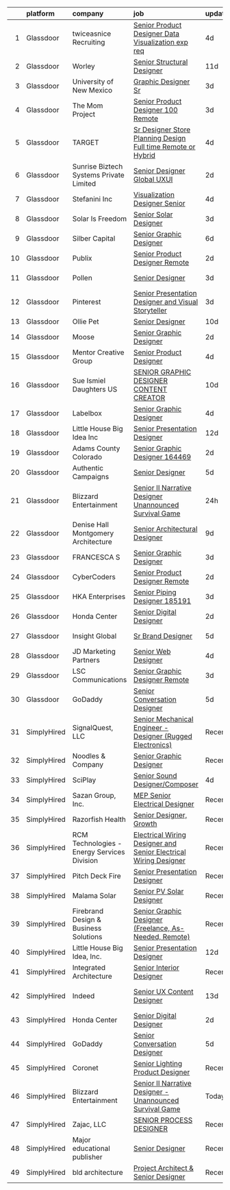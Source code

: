 

|    | platform    | company                                     | job                                                                                                                                                                                                                                                                                                                                                                                                                                                                                                                                                                                                                                                                                                                                                                                                                                                                                                                                                                                                                                                                                                                                                                                                                                                                                                                                                                                     | update_time   | location                  |
|---:|:------------|:--------------------------------------------|:----------------------------------------------------------------------------------------------------------------------------------------------------------------------------------------------------------------------------------------------------------------------------------------------------------------------------------------------------------------------------------------------------------------------------------------------------------------------------------------------------------------------------------------------------------------------------------------------------------------------------------------------------------------------------------------------------------------------------------------------------------------------------------------------------------------------------------------------------------------------------------------------------------------------------------------------------------------------------------------------------------------------------------------------------------------------------------------------------------------------------------------------------------------------------------------------------------------------------------------------------------------------------------------------------------------------------------------------------------------------------------------|:--------------|:--------------------------|
|  1 | Glassdoor   | twiceasnice Recruiting                      | [Senior Product Designer  Data Visualization exp req ](https://www.glassdoor.com/partner/jobListing.htm?pos=103&ao=1110586&s=58&guid=00000180efbf75cc8c49da11d6c1702d&src=GD_JOB_AD&t=SR&vt=w&ea=1&cs=1_3ec28fd2&cb=1653289744224&jobListingId=1007873345485&cpc=67D5E609A3B8C355&jrtk=3-0-1g3nrutfer0jp801-1g3nrutfvr1af800-914d62afc09dd6a7--6NYlbfkN0AIiLXtwtv0BDns9BiY4ItblantFozdL6jLmLxNvS8mvjuxisTwqC5e7Zzti63lU4nu5Si6yzUytYUBvv6hcPnoOZ08fchGbkwLp_Zx3W2xziXt7zB1eUliNWz9O0ljlAXq8MLufb7fXXUJgIpMMTFYly4UAoWmTLNit7Cf4pGjnnf-EJ19QCyMTRYJOri-GBRbtt4th0qd5lABU8EoXR5ErhsNyvO3_0IG4Wxdf6bqa2dbGjhLARB9nItTjCbbN5rDqL599cuvJKa_JzFVDFmqOD4TwdH5Bc827j094qboVmX8Ixe0B7-I4QvvN1KmkkZQwRwrHqmfaWhIdCc7v3gC5vVa3VfRMgjRJsxCrDylj-ovXHN_rb11hgaqL6_Br4YRR5DHoPrTFobtWkPTNoJRxyrKUwYw-DvmBYUzUqqKr_xyTMNKlefoTDfNPeoV8bXnnrFXB1UOS7UpoAz00s5n2MfgIm6c-b7TK6cn9Bdq0QRKLkxsBIiRR-Q9mVtTxacFO7LDS8zE5eHJKlJhftCWEsMgqXyd_vxr1vJ64ISiqwMnbMMVeewS)                                                                                                                                                                                                                                                                                                                                                                                                                                         | 4d            | New York State            |
|  2 | Glassdoor   | Worley                                      | [Senior Structural Designer](https://www.glassdoor.com/partner/jobListing.htm?pos=122&ao=1136043&s=58&guid=00000180efbf75cc8c49da11d6c1702d&src=GD_JOB_AD&t=SR&vt=w&cs=1_79a65dba&cb=1653289744226&jobListingId=1007854406252&jrtk=3-0-1g3nrutfer0jp801-1g3nrutfvr1af800-ed5b690065dd8675-)                                                                                                                                                                                                                                                                                                                                                                                                                                                                                                                                                                                                                                                                                                                                                                                                                                                                                                                                                                                                                                                                                             | 11d           | Metairie, LA              |
|  3 | Glassdoor   | University of New Mexico                    | [Graphic Designer Sr](https://www.glassdoor.com/partner/jobListing.htm?pos=129&ao=1136043&s=58&guid=00000180efbf75cc8c49da11d6c1702d&src=GD_JOB_AD&t=SR&vt=w&cs=1_7ea599e5&cb=1653289744230&jobListingId=1007877829995&jrtk=3-0-1g3nrutfer0jp801-1g3nrutfvr1af800-d42cba5424f3fbe6-)                                                                                                                                                                                                                                                                                                                                                                                                                                                                                                                                                                                                                                                                                                                                                                                                                                                                                                                                                                                                                                                                                                    | 3d            | Albuquerque, NM           |
|  4 | Glassdoor   | The Mom Project                             | [Senior Product Designer  100  Remote ](https://www.glassdoor.com/partner/jobListing.htm?pos=110&ao=1110586&s=58&guid=00000180efbf75cc8c49da11d6c1702d&src=GD_JOB_AD&t=SR&vt=w&cs=1_aa9d38c2&cb=1653289744225&jobListingId=1007877000836&cpc=9DC6E4D8324653EE&jrtk=3-0-1g3nrutfer0jp801-1g3nrutfvr1af800-5c4b4d292333a7cf--6NYlbfkN0BDp_epf89aHDQhKpPegNJQ_ldQpEFZQsM9OcONMGxWx6pU56EKHF58QjVdAUvn2gUdN18NeybdzKYwiNVaZuFKnfQkUG8PzEQVqBJmSYofkK6k1b-ARZjZi0IDic0r2Iq4F-rEgmWiBJdJenrbwIi0_58IS6hubnA2s6Fh9cniMNy2BFv33cW7cuf2niloRD_fR5notE3ORxw8W3VDP4PUUNkolvUAd3ich6pMO5xZ5r_j9jfLoj4m9gFLov0J0yxukl_nh8T3hUdEE-OOrHKmlyE2p23L-Y8tSi5sOnw1u9GLDcI0Wbd1XMxBZkZ4vcQ8CxrSiFrEmiGZpGH7BaIK5EJxw7VTNznPV-GJU6IaLqWUorcHm6YZY4qvrFdHz5_wn3Y3zNoWmW372aOIEaavoxSNFG0Kmzg_Yo3UmJihXNlAjid9cto-NmK-BJKn_wvYGQbPUtzxfttE36bdoTkMp_VO0ZmcCNt629AojiivvdCuu_k354hEYk5MU_Aywmv7mhru1ILudc1DZV9ueqLf4eI2T0UGTotIQYteFN1nlSP_aUlGuuATMWAjb_OrbL5xtn8Yi01-MA%3D%3D)                                                                                                                                                                                                                                                                                                                                                                                                                                 | 3d            | Remote                    |
|  5 | Glassdoor   | TARGET                                      | [Sr Designer   Store Planning   Design  Full time Remote or Hybrid ](https://www.glassdoor.com/partner/jobListing.htm?pos=121&ao=1136043&s=58&guid=00000180efbf75cc8c49da11d6c1702d&src=GD_JOB_AD&t=SR&vt=w&cs=1_df6a8e1d&cb=1653289744226&jobListingId=1007871935358&jrtk=3-0-1g3nrutfer0jp801-1g3nrutfvr1af800-2c7cce5cc1c54be7-)                                                                                                                                                                                                                                                                                                                                                                                                                                                                                                                                                                                                                                                                                                                                                                                                                                                                                                                                                                                                                                                     | 4d            | Minneapolis, MN           |
|  6 | Glassdoor   | Sunrise Biztech Systems Private Limited     | [Senior Designer  Global UXUI](https://www.glassdoor.com/partner/jobListing.htm?pos=112&ao=1110586&s=58&guid=00000180efbf75cc8c49da11d6c1702d&src=GD_JOB_AD&t=SR&vt=w&ea=1&cs=1_a06cce3d&cb=1653289744226&jobListingId=1007879978541&cpc=2CAED5C921A5F994&jrtk=3-0-1g3nrutfer0jp801-1g3nrutfvr1af800-6f24d92692c1c5c3--6NYlbfkN0CB5V9pKc9dSiWkDOidb3xEy-kN2PCpaZveSm6yQI6kq3T1I16CS7KLjOoZREE43W3VHpZ7cNswwjiKYxxDAkn-mZKmkJutSp7xppXbOxnUn2Z5yX_QGK0xiCTUceIn_3PQCdQ3oKQxlWgao_enUhhZNntfxI8uR84NGzzuuL6B_larAJOwjLqxYzj3r0YS6VDiLqNPGTvurZo-sdfdU1uDB6X58hSkarD96xzB6wPU5e1fsXmfwaPaq7via5wbUwp2u4yaiB48DaSREKY2kiZP81N-zHdgCoyHKlszeVDh8KUlvMm512KvwJa2SFvMZRIq5UELHI08Tcg4BIG0PgyfQ0PbdWKTp4ayj085iL15D2zuogfPPbGmen6L1Yd0VAIuXo8OVnlv86HMs7OQc60_KjPBYNsJ89S2GXnndzTdRv7X-ZAmh2sjQRctHCSUfrePjRJdy3kDYO1u4DPoUW_rq2hP1Vj0adyaObGz2DOt1MAEsyPZXG1PP_esgY3xl3Q%3D)                                                                                                                                                                                                                                                                                                                                                                                                                                                                                                                   | 2d            | Remote                    |
|  7 | Glassdoor   | Stefanini  Inc                              | [Visualization Designer   Senior](https://www.glassdoor.com/partner/jobListing.htm?pos=125&ao=1136043&s=58&guid=00000180efbf75cc8c49da11d6c1702d&src=GD_JOB_AD&t=SR&vt=w&ea=1&cs=1_546c5556&cb=1653289744230&jobListingId=1007874291220&jrtk=3-0-1g3nrutfer0jp801-1g3nrutfvr1af800-e979bbd13bc11e87-)                                                                                                                                                                                                                                                                                                                                                                                                                                                                                                                                                                                                                                                                                                                                                                                                                                                                                                                                                                                                                                                                                   | 4d            | Greensboro, NC            |
|  8 | Glassdoor   | Solar Is Freedom                            | [Senior Solar Designer](https://www.glassdoor.com/partner/jobListing.htm?pos=106&ao=1110586&s=58&guid=00000180efbf75cc8c49da11d6c1702d&src=GD_JOB_AD&t=SR&vt=w&ea=1&cs=1_27fc81ad&cb=1653289744225&jobListingId=1007877067308&cpc=FD1C1DA32C38CFA7&jrtk=3-0-1g3nrutfer0jp801-1g3nrutfvr1af800-a651be249914b213--6NYlbfkN0BjCAoZKlRjrqyz2dliieRtC1p7Z9BxPBNQch0zgjZ9oRlk8BI86AXqelJPgre5wCsT3ngma9vUx8HpMarlvnDIKU_9TlEEB4t59QPXnXwId9eFrPIc7ZQtRDLKW7thQxHb5pJi6nv4UTqcBnv23aampv_sJ9QPLl5avMP40OY_t_xN-hEBFcbxANYuF0NGdCxEBaEmAqw0wozDLUyeqK3W-fBjya-hSvKrCITXuqRA9dWHxz414zsXub7csklYfNBtTLiae_kxraD_1aA1ClVN-DTsvu8_nICma8QFOBgqqGdHzEJSLyb7xSb66uSYF43kpRfD04fDioUc08AozzhWeRHE6WfecIaX1_XTp6D58vS3pMSBw6GiAh3AaJmHFMOHGQKtBOF38MQ7U0AtvZL6MkACpMLHv56w5qGUIMPvFIi95nDSkY9RekzbpMJaXfj0ozOzjnMZXIabPfdWTO5ihT-xuasLd8RJww1Z2y3d2YcQzm1eeXYadQOCSMfXUgY%3D)                                                                                                                                                                                                                                                                                                                                                                                                                                                                                                                          | 3d            | Remote                    |
|  9 | Glassdoor   | Silber Capital                              | [Senior Graphic Designer](https://www.glassdoor.com/partner/jobListing.htm?pos=107&ao=1110586&s=58&guid=00000180efbf75cc8c49da11d6c1702d&src=GD_JOB_AD&t=SR&vt=w&ea=1&cs=1_81a7890d&cb=1653289744225&jobListingId=1007867376601&cpc=8795CF9063CD573D&jrtk=3-0-1g3nrutfer0jp801-1g3nrutfvr1af800-85f0eaeb1ba006ee--6NYlbfkN0BK9GXDcakwdiqmeo8o-2GvkYnmPkq7xevAHdeF_847qlv52V46Uj_2NFBxmqy1Rj6skN3VUolBoguy2ise2f1Q7zj2KmIsvYpObcdxztBvlOYyM_G3LofG7En390dgt-Fd3z2xINzIE1xZ6kcz_ebcxrkksWhfI-dO0NbU_ts7I4pBcRH5jzFmPiDxixhKr5VLrJtiZfPRt9RQCMf3vI7X31WDtQwerRnC6P60ClXlEVhdhUiIA4BTJxPs3Yd7fazZQmEKs8EmWApFJDt1XyQKkjtiJbhZ9UuYToSMU5YlQwT7y-b_b18HgaM_zjK0XWxYAzeJXr4hrFylpPBV3LcII9HcqC55c6lckJLPw5i42NXGVoQUozdkqeI5A6a7hJAMyObHW-FK2o5oZkTqAKixw_nSDaO2nlEj2hSUGlZoPyJw1V30oEfBk8nxqVWw0jKpA6Htuit5gfiqJTx3elYkf8BbDk-u-eQ%3D)                                                                                                                                                                                                                                                                                                                                                                                                                                                                                                                                                        | 6d            | Hackensack, NJ            |
| 10 | Glassdoor   | Publix                                      | [Senior Product Designer   Remote](https://www.glassdoor.com/partner/jobListing.htm?pos=127&ao=1136043&s=58&guid=00000180efbf75cc8c49da11d6c1702d&src=GD_JOB_AD&t=SR&vt=w&cs=1_cbf6805c&cb=1653289744230&jobListingId=1007879906584&jrtk=3-0-1g3nrutfer0jp801-1g3nrutfvr1af800-32e0f52d2d4c02ed-)                                                                                                                                                                                                                                                                                                                                                                                                                                                                                                                                                                                                                                                                                                                                                                                                                                                                                                                                                                                                                                                                                       | 2d            | Lakeland, FL              |
| 11 | Glassdoor   | Pollen                                      | [Senior Designer](https://www.glassdoor.com/partner/jobListing.htm?pos=123&ao=1136043&s=58&guid=00000180efbf75cc8c49da11d6c1702d&src=GD_JOB_AD&t=SR&vt=w&cs=1_66855c07&cb=1653289744226&jobListingId=1007876635037&jrtk=3-0-1g3nrutfer0jp801-1g3nrutfvr1af800-87eeeab1773bd43d-)                                                                                                                                                                                                                                                                                                                                                                                                                                                                                                                                                                                                                                                                                                                                                                                                                                                                                                                                                                                                                                                                                                        | 3d            | New York, NY              |
| 12 | Glassdoor   | Pinterest                                   | [Senior Presentation Designer and Visual Storyteller](https://www.glassdoor.com/partner/jobListing.htm?pos=119&ao=1136043&s=58&guid=00000180efbf75cc8c49da11d6c1702d&src=GD_JOB_AD&t=SR&vt=w&cs=1_cabdf8ef&cb=1653289744226&jobListingId=1007875749361&jrtk=3-0-1g3nrutfer0jp801-1g3nrutfvr1af800-ad51071442609397-)                                                                                                                                                                                                                                                                                                                                                                                                                                                                                                                                                                                                                                                                                                                                                                                                                                                                                                                                                                                                                                                                    | 3d            | San Francisco, CA         |
| 13 | Glassdoor   | Ollie Pet                                   | [Senior Designer](https://www.glassdoor.com/partner/jobListing.htm?pos=118&ao=1136043&s=58&guid=00000180efbf75cc8c49da11d6c1702d&src=GD_JOB_AD&t=SR&vt=w&cs=1_7ee257eb&cb=1653289744226&jobListingId=1007858151569&jrtk=3-0-1g3nrutfer0jp801-1g3nrutfvr1af800-8172e11d78686b29-)                                                                                                                                                                                                                                                                                                                                                                                                                                                                                                                                                                                                                                                                                                                                                                                                                                                                                                                                                                                                                                                                                                        | 10d           | Remote                    |
| 14 | Glassdoor   | Moose                                       | [Senior Graphic Designer](https://www.glassdoor.com/partner/jobListing.htm?pos=126&ao=1136043&s=58&guid=00000180efbf75cc8c49da11d6c1702d&src=GD_JOB_AD&t=SR&vt=w&cs=1_1be21f3b&cb=1653289744230&jobListingId=1007879986010&jrtk=3-0-1g3nrutfer0jp801-1g3nrutfvr1af800-0d368bce582f5cc3-)                                                                                                                                                                                                                                                                                                                                                                                                                                                                                                                                                                                                                                                                                                                                                                                                                                                                                                                                                                                                                                                                                                | 2d            | Los Angeles, CA           |
| 15 | Glassdoor   | Mentor Creative Group                       | [Senior Product Designer](https://www.glassdoor.com/partner/jobListing.htm?pos=102&ao=1110586&s=58&guid=00000180efbf75cc8c49da11d6c1702d&src=GD_JOB_AD&t=SR&vt=w&ea=1&cs=1_f476fe75&cb=1653289744224&jobListingId=1007873079388&cpc=CBEBA1A9D941894A&jrtk=3-0-1g3nrutfer0jp801-1g3nrutfvr1af800-932dcb251f76a5e3--6NYlbfkN0CfQgqVFlDchZ1187zfHENvYid3ZQoKnr6GJk2CFl_M8hjyJf_hS_UwoDVN34bPHX6cIOQa98UzAQRJT7pfbJ-DQfmYuSMrk3DojVkql3atisUq2kk724gQ8u04eMJMgzEXuDbxcOO6XJBa90a7LOhME9DVYksiN_eJMCEsQPG14KMPdUZnBWiRx3xURMInqLG_ErsMVy2Ameil6jfN_Wv6Fq_uXRz_5eCFTjD2_E3RnbmYWz_4aOm8-N0domjM8MirdL1SW4JscptjCuM3EIT9ZT8DUiEuEyNiTvcXKCZdW7CZ9xVDRflwzswAzjWEx51uACYkdA6gnHUEow2B_wdgK-5wWWjbm8KvwDnnoMgazNm2EX3WYVr8I4XjFTIbe-_r-gW0OmVFOMZwzgrFGTOkfgKqJ8VaVBI_PeiJIM7jGJduAxH76Vdkep0MOHCkpQknvDnVEfg2yPqrtIJbVfPyLFVss23Tz7rUlm17xrkdfRfTfenseUXExutifCtemtVJgYDay_j7SQ%3D%3D)                                                                                                                                                                                                                                                                                                                                                                                                                                                                                                          | 4d            | Remote                    |
| 16 | Glassdoor   | Sue Ismiel   Daughters US                   | [SENIOR GRAPHIC DESIGNER   CONTENT CREATOR](https://www.glassdoor.com/partner/jobListing.htm?pos=105&ao=1110586&s=58&guid=00000180efbf75cc8c49da11d6c1702d&src=GD_JOB_AD&t=SR&vt=w&ea=1&cs=1_f6235bfe&cb=1653289744225&jobListingId=1007858194093&cpc=F41FEAB56D215062&jrtk=3-0-1g3nrutfer0jp801-1g3nrutfvr1af800-4c4212bf916401be--6NYlbfkN0DvpCIQcEJnryCNb5-X9sR4etYx-fBLM7WIFP1pMUp6_M3D-q8F3-EIpPlu0FGos6ZiPuDaWlWAH1NcjqvQl_u8-1L5aN-eQFDy0P6NNMHGX1WSQVANbmNz6Gnycflw6uyV-QiWJJZP9Mk_tKzMsGn9WPfkS6kLTmQzKUubVkutmKC7JVpkqLfz_XOtoVQYc-Dm-VWcChbahoGuNczPCBK0wzYGZ9ZtIUFwncJkRDCFvk-_LCZmDeQdVQDpZp_YB3S6_SrErvSQY4p588sU7v3qt6n-PTRzu9MYe3M0vGcywVdFzH6IrBdg00ds786IFcggFSGwEhoWUYuGpQ9hiC3OFKWOgF__EMu4n9IdLFw5VlFbPF3HD0KLQBLiWbGN-H8z4qbf4DYDsya0ZgsXvGV-PIfNev-JHl53pT4Tp2GD23Z_zmKmqsbRIr7WI9YGpyLSMA2g0m4bpshaBw26Qmb1yF-b_X_eYomrhcx75yHyTvJzxNRbtJPNWfZlMOKn4yaTbqgg9CPGZfbm6slvETr_)                                                                                                                                                                                                                                                                                                                                                                                                                                                                                    | 10d           | Remote                    |
| 17 | Glassdoor   | Labelbox                                    | [Senior Graphic Designer](https://www.glassdoor.com/partner/jobListing.htm?pos=116&ao=1136043&s=58&guid=00000180efbf75cc8c49da11d6c1702d&src=GD_JOB_AD&t=SR&vt=w&cs=1_115bebdb&cb=1653289744226&jobListingId=1007873505871&jrtk=3-0-1g3nrutfer0jp801-1g3nrutfvr1af800-78fd8175f7332734-)                                                                                                                                                                                                                                                                                                                                                                                                                                                                                                                                                                                                                                                                                                                                                                                                                                                                                                                                                                                                                                                                                                | 4d            | Remote                    |
| 18 | Glassdoor   | Little House Big Idea  Inc                  | [Senior Presentation Designer](https://www.glassdoor.com/partner/jobListing.htm?pos=130&ao=1136043&s=58&guid=00000180efbf75cc8c49da11d6c1702d&src=GD_JOB_AD&t=SR&vt=w&ea=1&cs=1_68305139&cb=1653289744231&jobListingId=1007851556471&jrtk=3-0-1g3nrutfer0jp801-1g3nrutfvr1af800-67875e582b64a69d-)                                                                                                                                                                                                                                                                                                                                                                                                                                                                                                                                                                                                                                                                                                                                                                                                                                                                                                                                                                                                                                                                                      | 12d           | Los Angeles, CA           |
| 19 | Glassdoor   | Adams County Colorado                       | [Senior Graphic Designer   164469](https://www.glassdoor.com/partner/jobListing.htm?pos=124&ao=1136043&s=58&guid=00000180efbf75cc8c49da11d6c1702d&src=GD_JOB_AD&t=SR&vt=w&cs=1_91c51fdd&cb=1653289744230&jobListingId=1007880753005&jrtk=3-0-1g3nrutfer0jp801-1g3nrutfvr1af800-319aa59d503434cb-)                                                                                                                                                                                                                                                                                                                                                                                                                                                                                                                                                                                                                                                                                                                                                                                                                                                                                                                                                                                                                                                                                       | 2d            | Brighton, CO              |
| 20 | Glassdoor   | Authentic Campaigns                         | [Senior Designer](https://www.glassdoor.com/partner/jobListing.htm?pos=114&ao=1136043&s=58&guid=00000180efbf75cc8c49da11d6c1702d&src=GD_JOB_AD&t=SR&vt=w&cs=1_0d6b0028&cb=1653289744226&jobListingId=1007869642760&jrtk=3-0-1g3nrutfer0jp801-1g3nrutfvr1af800-30c89902694f46b2-)                                                                                                                                                                                                                                                                                                                                                                                                                                                                                                                                                                                                                                                                                                                                                                                                                                                                                                                                                                                                                                                                                                        | 5d            | Remote                    |
| 21 | Glassdoor   | Blizzard Entertainment                      | [Senior II Narrative Designer   Unannounced Survival Game](https://www.glassdoor.com/partner/jobListing.htm?pos=113&ao=1136043&s=58&guid=00000180efbf75cc8c49da11d6c1702d&src=GD_JOB_AD&t=SR&vt=w&cs=1_efd76ac7&cb=1653289744225&jobListingId=1007882631366&jrtk=3-0-1g3nrutfer0jp801-1g3nrutfvr1af800-96313ef9a8991441-)                                                                                                                                                                                                                                                                                                                                                                                                                                                                                                                                                                                                                                                                                                                                                                                                                                                                                                                                                                                                                                                               | 24h           | Irvine, CA                |
| 22 | Glassdoor   | Denise Hall Montgomery Architecture         | [Senior Architectural Designer](https://www.glassdoor.com/partner/jobListing.htm?pos=117&ao=1136043&s=58&guid=00000180efbf75cc8c49da11d6c1702d&src=GD_JOB_AD&t=SR&vt=w&cs=1_5a4d281e&cb=1653289744226&jobListingId=1007859419567&jrtk=3-0-1g3nrutfer0jp801-1g3nrutfvr1af800-b1ae1a9c9c95710a-)                                                                                                                                                                                                                                                                                                                                                                                                                                                                                                                                                                                                                                                                                                                                                                                                                                                                                                                                                                                                                                                                                          | 9d            | Remote                    |
| 23 | Glassdoor   | FRANCESCA S                                 | [Senior Graphic Designer](https://www.glassdoor.com/partner/jobListing.htm?pos=115&ao=1136043&s=58&guid=00000180efbf75cc8c49da11d6c1702d&src=GD_JOB_AD&t=SR&vt=w&cs=1_d8afa688&cb=1653289744226&jobListingId=1007876483375&jrtk=3-0-1g3nrutfer0jp801-1g3nrutfvr1af800-d327805a00ba0ba8-)                                                                                                                                                                                                                                                                                                                                                                                                                                                                                                                                                                                                                                                                                                                                                                                                                                                                                                                                                                                                                                                                                                | 3d            | Remote                    |
| 24 | Glassdoor   | CyberCoders                                 | [Senior Product Designer  Remote ](https://www.glassdoor.com/partner/jobListing.htm?pos=111&ao=1110586&s=58&guid=00000180efbf75cc8c49da11d6c1702d&src=GD_JOB_AD&t=SR&vt=w&ea=1&cs=1_4a2738c9&cb=1653289744226&jobListingId=1007879782851&cpc=FB7E4A1762AE5BEC&jrtk=3-0-1g3nrutfer0jp801-1g3nrutfvr1af800-8d203ef1328fc1b8--6NYlbfkN0CpFJQzrgRR8WqXWK1qKKEqALWJw739KlKqr2H-MSI4eoBlI4EFrmor2FYZMP3muM0g9eXF3ORObZRjPapXasZDeAh5fh7BWWlBy8u_QYaUjUjziA46ZdezxqT2fqD83h4k2i68-f5WnIsTTmSNxqWWKRpmGQugI2VWC_QpbIli7br3MohNoGIC9H9o9RCrVs8BpcNr295QyMf4Kk4Kx2rijtQN9hejky7-E1_MBvTgKTZtdwQOQvwHk5DLr3ZOTLRXWBf8yPDAW37y1yl7i0n4Y01voYW5iuT5UgY_N2IunWOmqo07pQTzYgyJsv89TmMUvSSrrIPhFIsH3cImRzA1mv7nfQv-aadqhJTEo3pp-oSahqpbd1RAcwayKlTkj6C7P_brce7Z4ccNWB-qYTe4eKWlQ3xgnQr79Ig88XIUxSBWEnkNiyQRRHZJQh3WS2cLBD8fgBYN2mCauUlMVtIn3MOlHUheeOQvxtobBdXMW2U4I-SVSyhadgYC3CwUbpmm6EbWhywg7zDbeUY7ernTTHofN6Wf75YIovQuBA_A3QRjNHgmuuYtgHBbkeN-1M-Hr7ZzkGxtHs5uLN7AfCL6gyEN_RgGHZNMAy5CUJY76Xt8oskznV1vKJshoPrIPJ3fDbqeDoHHlycaPQycrw1-OajYU4PlmICKyE1zutUTl5NqF1bHwG3WOppwY0Jio6YUIJEAdhiVlx5092GPv5jL2S_g8RXEjDl1OD_87V7i5LcklZIz9IhKcM8YdmeyZraIsRuTHate5p-zGebpwwKvllOpUPneKYevF95Sj_pECl70hrzHvtipiyLvKgj8R80Kf9AXmBgBQl6E8bHcT2E-PCrNrXk8bZZWbOLKJmKWvk2LNyHb_UhXR833WFHsvX1L7S44s03esj6oIxE5vdb1xAOpXbvGifS3DhS1tgDjnkoh8eTjQfvA1W8kiedndEwArJMNP2avlJH1TQOfD38jRmxoJzJxZ_jbeVGD_6PMxA%3D%3D) | 2d            | Santa Monica, CA          |
| 25 | Glassdoor   | HKA Enterprises                             | [Senior Piping Designer 185191](https://www.glassdoor.com/partner/jobListing.htm?pos=109&ao=1110586&s=58&guid=00000180efbf75cc8c49da11d6c1702d&src=GD_JOB_AD&t=SR&vt=w&ea=1&cs=1_479556ad&cb=1653289744225&jobListingId=1007876932695&cpc=44CD5376B8534B8F&jrtk=3-0-1g3nrutfer0jp801-1g3nrutfvr1af800-d8c9d998c49abe62--6NYlbfkN0D2Zbx9XuZiwQ79GU-6D-_G_OF5jUrh-BR5XA-QHW_xVFUt0QWVNGr_bA4MiO56m0M5Ef30b0SpDOserhMYX7WAl5pQKPG5UHsviAVKmZgI4bTwrk5-0mBNlRO0VF3Y4HYsx889YOPJ4iqplbTrdeX6EyPr5za-RSI_YFT5bYHOt15vKAvHUu6dH0s1FQrxzNpGbn-d1laaryjOBBZe2OUOgPLSRprAJpJxcOY-KHjbcj2weIGMykslLuRQXAn5NwJBA0QN5W5RMkGds5OfTVTzs9xDHYuhcahgC44HtY3lh1DI-EDc4BTv5RxtfjK1tysbhcmAwCbgsCHoEqS11x9Lv5L3R2lNjsXiPCsFNKktW4QqoR6qoK3WDUeWxI5TyQ1vN7j7AzWSK6-VLAAym0WstkvZ3CBx8YWqmigLGgFKZSFYb9bNxhGlAQ-EP4wIJNBOQ0jGyQr8qGqLbZVJNcea_VEMFmugridNX0X7SGKlGt18bRGadwywcy60sea_N1FO1fP36jGpUw%3D%3D)                                                                                                                                                                                                                                                                                                                                                                                                                                                                                                    | 3d            | Remote                    |
| 26 | Glassdoor   | Honda Center                                | [Senior Digital Designer](https://www.glassdoor.com/partner/jobListing.htm?pos=104&ao=1110586&s=58&guid=00000180efbf75cc8c49da11d6c1702d&src=GD_JOB_AD&t=SR&vt=w&ea=1&cs=1_e3f64811&cb=1653289744225&jobListingId=1007880205763&cpc=853DEF62E69EE75B&jrtk=3-0-1g3nrutfer0jp801-1g3nrutfvr1af800-7c4541ef652b68fc--6NYlbfkN0CvMFB4WgEALyS_S71XXt3Z2Bc_0zo5pOAuiGXPIbdPueRaTAA0sSS-8xLf-8T38pHo4DykjWZIg-gMyVkwZczkGhcUu5az6GPKxETxtSj3soM4enpDOr6bf70tANpQDVqWxryMEu5BW7GIYWBJMtnJhTAah7EQGJf6xbErTD0EWpFwPvdmDoOo9ZNoSjFAwdccxj8yJb7zL7JSCOjevDQu_nuGza9d9oKdXRLCYz0B4WtW7ugiMWjqa3KBTsQ8W7Sny3dq-QT1yLXzmREQyZfLEJqwfS0Y2aA1MFB0gMSK_psig1B5DJH8LwrznpRUb-KOnuD-ZqBVXKR7jVPoKJyt_VkjrjC5IgpifP0BZnfvH4wsZJQORAJPVY_MC7a0q2v-RD_RiVqQ6tA_duOt-Q6-cgHhPY1KRZ6NyEYCTfrTZtU0W5CENjeCQEcsroGOTMsQkwCK3ECVfOoGB5GPKK6IFSkS_AIY4DMxWX69j_7O1AvOMKQByVLNpH_kOn13WwYFcE-mtZj-4w%3D%3D)                                                                                                                                                                                                                                                                                                                                                                                                                                                                                                          | 2d            | Remote                    |
| 27 | Glassdoor   | Insight Global                              | [Sr  Brand Designer](https://www.glassdoor.com/partner/jobListing.htm?pos=108&ao=1110586&s=58&guid=00000180efbf75cc8c49da11d6c1702d&src=GD_JOB_AD&t=SR&vt=w&cs=1_03826420&cb=1653289744225&jobListingId=1007869864699&cpc=A0637F14311B9419&jrtk=3-0-1g3nrutfer0jp801-1g3nrutfvr1af800-5628c14cb5063de5--6NYlbfkN0BKkHZu3wF05EeDimN_p6sYpKCMArvwa95YdH7UpkaBCqc7l59ErwqcTsR2JSgvf-3ZSMRFYTOrtXLtitNYtEimo8Gj1eFv1AyDuK2gpd7u4YuUSaU1xEVDAUvm6uEwIhWypWQ0Epx02DSQ_3NjF_dzI5NMFAaF5RsCPV037TJ1sbbTZ3G-RM2umcgly5HVuMWRp5wRs4nCLtS5VWuLzzb9WRY7luHpewvmRJ1fpq8dm4JFaxi3BW7tuLZLVL8jUoRmHmaryVXvktce2jtJ3nokQxlVMM4aYQjZ3reXOV04QB65-pKDSYUy2LZVoiIN3s6wxV7rpVjU1ebjLU3BQsT855I7hUna9YJ-0ePhvTn-4V3eq3Kottr6diXQ_nfoUlicBpGIHOuRdX1xubVA3nTJL6WYuFBzPtAgWkRaNbkgG5XLYex1xtF-hk8eGe3F_Qlkg48n7ieZa1MCU87wkbh7RpkKSTchRo-HbipFZab02lrvGoBb-IlG)                                                                                                                                                                                                                                                                                                                                                                                                                                                                                                                                                | 5d            | Beaverton, OR             |
| 28 | Glassdoor   | JD Marketing Partners                       | [Senior Web Designer](https://www.glassdoor.com/partner/jobListing.htm?pos=101&ao=1110586&s=58&guid=00000180efbf75cc8c49da11d6c1702d&src=GD_JOB_AD&t=SR&vt=w&ea=1&cs=1_98f6e24c&cb=1653289744224&jobListingId=1007873513428&cpc=71D4EE06E32D485A&jrtk=3-0-1g3nrutfer0jp801-1g3nrutfvr1af800-5a714e412a2777d5--6NYlbfkN0CtwOkgDuej6vPfWODMxjOIyNEohQmdYMppGq8y8dOpBpEoaLmNDntLJFT4RU-4_HtZISLq6-TxYX62S18ac2mVvBLnZLctBLYZg2zc6hofTIzGA5Ur2GFRsL6jIeCU9LA19EzNMzPHwZbsxb6bF2cW1cjUEQDz_JYdTwfy_V-0LuVKGahOyCVVkPepaThdfpmYNNf65MMnBC15hh4a4GavUIe7nGGC6VlJIZeR27nU8w3A2F6le-OFOD__6ZHdhJOAIIJnoyoT13YDP2oqL1ia5I7TFaHkn87a9Eh8A2fqUFUkrI9Jeb8V5rfpFhaS7y_cUjH1uy25IjHOGUCxpBKhq4eP_ZiZTXoeNJD1rugJxjx1VK8J0N95Ube8PvvhPBfaFX3gZXcJB8M_jmoZYPWSlWdr8GJjiFTDW2ScjjOpnHWc0amV4W1ck0rvX1mlPWyN8R0rAAAkkelfSwjDgl7v7j-MsyAe3ASFz0cbjvIpb9B4i6GhOWnJDazhCd_Sxm4%3D)                                                                                                                                                                                                                                                                                                                                                                                                                                                                                                                            | 4d            | Remote                    |
| 29 | Glassdoor   | LSC Communications                          | [Senior Graphic Designer  Remote](https://www.glassdoor.com/partner/jobListing.htm?pos=128&ao=1136043&s=58&guid=00000180efbf75cc8c49da11d6c1702d&src=GD_JOB_AD&t=SR&vt=w&cs=1_bf6fbb3d&cb=1653289744230&jobListingId=1007876841446&jrtk=3-0-1g3nrutfer0jp801-1g3nrutfvr1af800-b025ff98d199dbf2-)                                                                                                                                                                                                                                                                                                                                                                                                                                                                                                                                                                                                                                                                                                                                                                                                                                                                                                                                                                                                                                                                                        | 3d            | Nashville, TN             |
| 30 | Glassdoor   | GoDaddy                                     | [Senior Conversation Designer](https://www.glassdoor.com/partner/jobListing.htm?pos=120&ao=1136043&s=58&guid=00000180efbf75cc8c49da11d6c1702d&src=GD_JOB_AD&t=SR&vt=w&cs=1_d76b61b8&cb=1653289744226&jobListingId=1007868877942&jrtk=3-0-1g3nrutfer0jp801-1g3nrutfvr1af800-8977ca7ddccb7f70-)                                                                                                                                                                                                                                                                                                                                                                                                                                                                                                                                                                                                                                                                                                                                                                                                                                                                                                                                                                                                                                                                                           | 5d            | California                |
| 31 | SimplyHired | SignalQuest, LLC                            | [Senior Mechanical Engineer - Designer (Rugged Electronics)](https://www.simplyhired.com/job/y9m54EIWTgRUOXYc39jRqzvWM8rR4Sbw_dyibCPqVa3obhUDn9eukg?q=senior+designer)                                                                                                                                                                                                                                                                                                                                                                                                                                                                                                                                                                                                                                                                                                                                                                                                                                                                                                                                                                                                                                                                                                                                                                                                                  | Recently      | Lebanon, NH               |
| 32 | SimplyHired | Noodles & Company                           | [Senior Graphic Designer](https://www.simplyhired.com/job/BbfQitWwdfLmm0zJka_SZf5hA_1yod874P0yYYvCOQdy7TwKJANx8g?q=senior+designer)                                                                                                                                                                                                                                                                                                                                                                                                                                                                                                                                                                                                                                                                                                                                                                                                                                                                                                                                                                                                                                                                                                                                                                                                                                                     | Recently      | Broomfield, CO            |
| 33 | SimplyHired | SciPlay                                     | [Senior Sound Designer/Composer](https://www.simplyhired.com/job/MFRkWFxMfYfHxn1BijUSjkZo0C-Bv5a8G2ysJXs28cOhYb7VjQZ7eg?q=senior+designer)                                                                                                                                                                                                                                                                                                                                                                                                                                                                                                                                                                                                                                                                                                                                                                                                                                                                                                                                                                                                                                                                                                                                                                                                                                              | 4d            | United States             |
| 34 | SimplyHired | Sazan Group, Inc.                           | [MEP Senior Electrical Designer](https://www.simplyhired.com/job/SwdumVZzOq8fLFZDUFgnemgvlM40NMPrA3TLPTFsBLPp6kejTdNT6g?q=senior+designer)                                                                                                                                                                                                                                                                                                                                                                                                                                                                                                                                                                                                                                                                                                                                                                                                                                                                                                                                                                                                                                                                                                                                                                                                                                              | Recently      | Seattle, WA               |
| 35 | SimplyHired | Razorfish Health                            | [Senior Designer, Growth](https://www.simplyhired.com/job/5td6e2m6oh5ZyMxPcHy3KTi1ypH4QALlJZ_UI-0qpW4eZdkEM5VRag?q=senior+designer)                                                                                                                                                                                                                                                                                                                                                                                                                                                                                                                                                                                                                                                                                                                                                                                                                                                                                                                                                                                                                                                                                                                                                                                                                                                     | Recently      | Philadelphia, PA          |
| 36 | SimplyHired | RCM Technologies - Energy Services Division | [Electrical Wiring Designer and Senior Electrical Wiring Designer](https://www.simplyhired.com/job/yw2ejKn_FSjOjPLmFyrjXCu_Sy1xbVCIfVuii-1Kuvlls1EGEXCU0A?q=senior+designer)                                                                                                                                                                                                                                                                                                                                                                                                                                                                                                                                                                                                                                                                                                                                                                                                                                                                                                                                                                                                                                                                                                                                                                                                            | Recently      | Oakland, NJ               |
| 37 | SimplyHired | Pitch Deck Fire                             | [Senior Presentation Designer](https://www.simplyhired.com/job/jYNTnV-puvkSD-LiXWowLCQsrIrlIgUc9XdxbeCKV4VMJpASc_8p9Q?q=senior+designer)                                                                                                                                                                                                                                                                                                                                                                                                                                                                                                                                                                                                                                                                                                                                                                                                                                                                                                                                                                                                                                                                                                                                                                                                                                                | Recently      | Remote                    |
| 38 | SimplyHired | Malama Solar                                | [Senior PV Solar Designer](https://www.simplyhired.com/job/yA_j3GxQ7uNa2z0RX0DdN4_Y1PRCusPbiv6eiiPo2dq4fQA8HL7l6w?q=senior+designer)                                                                                                                                                                                                                                                                                                                                                                                                                                                                                                                                                                                                                                                                                                                                                                                                                                                                                                                                                                                                                                                                                                                                                                                                                                                    | Recently      | Honolulu, HI              |
| 39 | SimplyHired | Firebrand Design & Business Solutions       | [Senior Graphic Designer (Freelance, As-Needed, Remote)](https://www.simplyhired.com/job/vLBe68bI-6HDB2HPW6JA1-LpN-7UW2dXcuR9-7DSAQpngqk3n29wyw?q=senior+designer)                                                                                                                                                                                                                                                                                                                                                                                                                                                                                                                                                                                                                                                                                                                                                                                                                                                                                                                                                                                                                                                                                                                                                                                                                      | Recently      | Remote                    |
| 40 | SimplyHired | Little House Big Idea, Inc.                 | [Senior Presentation Designer](https://www.simplyhired.com/job/U1w53qRNKxYxwxxoD0JrchqnQaEXXNqxKBvL1jwb84p48YJtzZ7jCg?q=senior+designer)                                                                                                                                                                                                                                                                                                                                                                                                                                                                                                                                                                                                                                                                                                                                                                                                                                                                                                                                                                                                                                                                                                                                                                                                                                                | 12d           | Los Angeles, CA           |
| 41 | SimplyHired | Integrated Architecture                     | [Senior Interior Designer](https://www.simplyhired.com/job/LAOCRCVBxS3U14sAUC3_e5NXd8aCSlLkQm-nD4C6sv3_ceVXXWLPXA?q=senior+designer)                                                                                                                                                                                                                                                                                                                                                                                                                                                                                                                                                                                                                                                                                                                                                                                                                                                                                                                                                                                                                                                                                                                                                                                                                                                    | Recently      | Grand Rapids, MI          |
| 42 | SimplyHired | Indeed                                      | [Senior UX Content Designer](https://www.simplyhired.com/job/KM1jgxCTJvVaBoU9Q5LSmxDGD22x6QMDosVjnTrKJXaCLdWo_DX5ig?q=senior+designer)                                                                                                                                                                                                                                                                                                                                                                                                                                                                                                                                                                                                                                                                                                                                                                                                                                                                                                                                                                                                                                                                                                                                                                                                                                                  | 13d           | United States +1 location |
| 43 | SimplyHired | Honda Center                                | [Senior Digital Designer](https://www.simplyhired.com/job/4X8l5vc50zNUb5C41yGlJ2tjnyYBA3FXJzddIFi8GuL5-FMWO-wtYg?q=senior+designer)                                                                                                                                                                                                                                                                                                                                                                                                                                                                                                                                                                                                                                                                                                                                                                                                                                                                                                                                                                                                                                                                                                                                                                                                                                                     | 2d            | Remote +1 location        |
| 44 | SimplyHired | GoDaddy                                     | [Senior Conversation Designer](https://www.simplyhired.com/job/fQ_FTxt8qQS3WJGyB_QDxZ1DG2iiFoR68fTbVradTC8ox_0Uf2zhUw?q=senior+designer)                                                                                                                                                                                                                                                                                                                                                                                                                                                                                                                                                                                                                                                                                                                                                                                                                                                                                                                                                                                                                                                                                                                                                                                                                                                | 5d            | California                |
| 45 | SimplyHired | Coronet                                     | [Senior Lighting Product Designer](https://www.simplyhired.com/job/RfGhSWtuJ_lg6SsxwQD_ajD3-LAV4Tdv2X1UfMnbVnV2FPULJvEhtw?q=senior+designer)                                                                                                                                                                                                                                                                                                                                                                                                                                                                                                                                                                                                                                                                                                                                                                                                                                                                                                                                                                                                                                                                                                                                                                                                                                            | Recently      | Totowa, NJ                |
| 46 | SimplyHired | Blizzard Entertainment                      | [Senior II Narrative Designer - Unannounced Survival Game](https://www.simplyhired.com/job/ecgKcBcATPHlRbBCcIQj-bnx0M2YUo-sFWhskTTNfNR5Z07yttd8Uw?q=senior+designer)                                                                                                                                                                                                                                                                                                                                                                                                                                                                                                                                                                                                                                                                                                                                                                                                                                                                                                                                                                                                                                                                                                                                                                                                                    | Today         | Irvine, CA                |
| 47 | SimplyHired | Zajac, LLC                                  | [SENIOR PROCESS DESIGNER](https://www.simplyhired.com/job/KJ_3lRk06olD9oCzQi3NBBs4dKOl-qnD9tWsQD3Eghj1w8XkEmXmQA?q=senior+designer)                                                                                                                                                                                                                                                                                                                                                                                                                                                                                                                                                                                                                                                                                                                                                                                                                                                                                                                                                                                                                                                                                                                                                                                                                                                     | Recently      | Saco, ME                  |
| 48 | SimplyHired | Major educational publisher                 | [Senior Designer](https://www.simplyhired.com/job/sPGxsgyYQ-jge8yaSqTUycpg1qZdyrfzhQRm_H1aTkvRjYCsFeiZKw?q=senior+designer)                                                                                                                                                                                                                                                                                                                                                                                                                                                                                                                                                                                                                                                                                                                                                                                                                                                                                                                                                                                                                                                                                                                                                                                                                                                             | Recently      | Remote                    |
| 49 | SimplyHired | bld architecture                            | [Project Architect & Senior Designer](https://www.simplyhired.com/job/-n0N9euHeVpljh5j3tU-JbPdOOmIoEZ4ArZ9aSn0vkdntI17Xo4kjQ?q=senior+designer)                                                                                                                                                                                                                                                                                                                                                                                                                                                                                                                                                                                                                                                                                                                                                                                                                                                                                                                                                                                                                                                                                                                                                                                                                                         | Recently      | Patchogue, NY             |